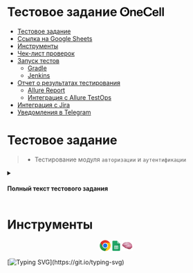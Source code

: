 # Тестовое задание <a href="https://dev1.onecell.ru/"><img width="20%" href title="OneCell" src="img/logo/onecell.svg"></a>

* <a href="#description">Тестовое задание</a>
* <a href="#Sheets">Ссылка на Google Sheets</a>
* <a href="#stack">Инструменты</a>
* <a href="#Checklist">Чек-лист проверок</a>
* <a href="#gradle">Запуск тестов</a>
    + <a href="#gradle">Gradle</a>
    + <a href="#jenkins">Jenkins</a>
* <a href="#allure">Отчет о результатах тестирования</a>
    + <a href="#allure">Allure Report</a>
    + <a href="#alluretestops">Интеграция с Allure TestOps</a>
* <a href="#jira">Интеграция с Jira</a>
* <a href="#telegram">Уведомления в Telegram</a>

# <a id="description">Тестовое задание</a>

>* Тестирование модуля `авторизации` и `аутентификации`

<details>
    <summary><h4>Полный текст тестового задания</h4></summary>

* > Необходимо протестировать внедрение нового функционала на страницу входа в систему [https://dev1.onecell.ru/login](https://dev1.onecell.ru/login), а также написать тест-кейсы и провести тестирование этой страницы (модуль авторизации и аутентификации).
    Для этого у вас будет два существующих в системе пользователя (две пары логин\пароль)
    По найденным багам оформить баг-репорт с обязательными артефактами (как если бы вы заводили баг для разработчика)
    Тестовую документцию и баг-репорт предоставить в любом удобном для этого виде (гугл-таблицы или гугл-документ, ссылка на страницу в ноушен, текстовый файл, qase.io, testRail). 
    >* Можно выбрать формат тест-кейсов или чек-листа (в зависимости от того, что больше подходит под определенные вами сценарии тестирования)
    
    >Сейчас платформа не защищена от ботов. Можно сделать сколько угодно попыток ввода пароля. </br>
    В качестве способа решения проблемы выбрано внедрение на платформу механизма Yandex SmartCaptcha. На стартовой странице логина в Платформе OneCell [https://dev1.onecell.ru/login](https://dev1.onecell.ru/login) кнопка “Я не робот” отсутствует.
    Окно с капчой (галочкой или заданием в зависимости от выбранного уровня сложности настроек капчи) увидят только те пользователи, которые не смогли авторизоваться определенное количество раз в соответствии с ниже описанными требованиями: 
    </br>
    >1. Если совершено 5 не успешных попыток авторизации в течение 5 минут - показывается галочка «я не робот» (либо задание для пользователя). Капча выключается 1 раз в 15 минут или при совершении успешной авторизации.
    >2. Если совершено 10 не успешных попыток авторизации в течение 3 минут с одного IP - появляется галочка «я не робот», либо задание для всех пользователей, в рамках IP.
        Капча в рамках IP выключается через 10 мин.
</details>

# <a id="stack">Инструменты</a>

<p  align="center">
  <code><img width="5%" title="Chrome" src="img/logo/chrome.png"></code>
  <code><img width="3.5%" title="Google Sheets" src="img/logo/google_sheets.png"></code>
  <code><img width="5%" title="Brain" src="img/logo/brain.png"></code>
</p>

[![Typing SVG](https://readme-typing-svg.herokuapp.com?font=Rubik+Bubbles&pause=1000&color=8F59F7&width=435&height=40&lines=Спасибо+за+внимание!)](https://git.io/typing-svg)